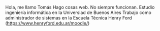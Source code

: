 Hola, me llamo Tomás
Hago cosas web. No siempre funcionan.
Estudio ingeniería informática en la Universiad de Buenos Aires
Trabajo como administrador de sistemas en la Escuela Técnica Henry Ford (https://www.henryford.edu.ar/moodle/)

